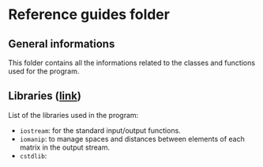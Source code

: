 # Reference guides folder

## General informations
This folder contains all the informations related to the classes and functions used for the program.

## Libraries ([link](https://github.com/JustWhit3/Matrix-Class/blob/master/Reference%20Guides/Libraries.c%2B%2B))
List of the libraries used in the program:
- `iostream`: for the standard input/output functions.
- `iomanip`: to manage spaces and distances between elements of each matrix in the output stream.
- `cstdlib`:
